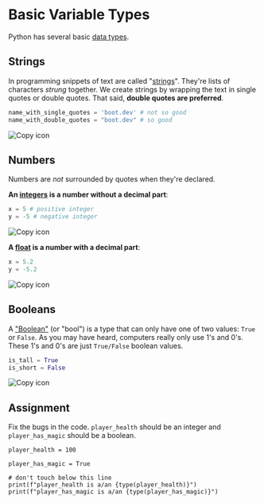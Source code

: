 # Basic Variable Types

Python has several basic [data types](https://en.wikipedia.org/wiki/Data_type).

## Strings

In programming snippets of text are called "[strings](https://docs.python.org/3/library/stdtypes.html#textseq)". They're lists of characters _strung_ together. We create strings by wrapping the text in single quotes or double quotes. That said, **double quotes are preferred**.

```py
name_with_single_quotes = 'boot.dev' # not so good
name_with_double_quotes = "boot.dev" # so good
```

![Copy icon](/img/copy_icon.svg)
## Numbers

Numbers are _not_ surrounded by quotes when they're declared.

**An [integers](https://docs.python.org/3/c-api/long.html) is a number without a decimal part**:

```py
x = 5 # positive integer
y = -5 # negative integer
```

![Copy icon](/img/copy_icon.svg)

**A [float](https://docs.python.org/3/library/functions.html#float) is a number with a decimal part**:

```py
x = 5.2
y = -5.2
```

![Copy icon](/img/copy_icon.svg)
## Booleans

A ["Boolean"](https://docs.python.org/3/c-api/bool.html#boolean-objects) (or "bool") is a type that can only have one of two values: `True` or `False`. As you may have heard, computers really only use 1's and 0's. These 1's and 0's are just `True/False` boolean values.

```py
is_tall = True
is_short = False
```

![Copy icon](/img/copy_icon.svg)

## Assignment

Fix the bugs in the code. `player_health` should be an integer and `player_has_magic` should be a boolean.




```
player_health = 100

player_has_magic = True

# don't touch below this line
print(f"player_health is a/an {type(player_health)}")
print(f"player_has_magic is a/an {type(player_has_magic)}")

```
